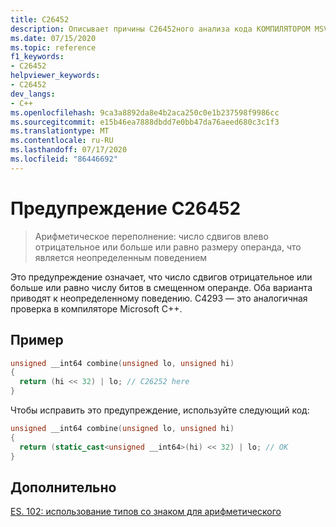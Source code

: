 ```yaml
---
title: C26452
description: Описывает причины C26452ного анализа кода КОМПИЛЯТОРОМ MSVC и способы устранения проблемы.
ms.date: 07/15/2020
ms.topic: reference
f1_keywords:
- C26452
helpviewer_keywords:
- C26452
dev_langs:
- C++
ms.openlocfilehash: 9ca3a8892da8e4b2aca250c0e1b237598f9986cc
ms.sourcegitcommit: e15b46ea7888dbdd7e0bb47da76aeed680c3c1f3
ms.translationtype: MT
ms.contentlocale: ru-RU
ms.lasthandoff: 07/17/2020
ms.locfileid: "86446692"
---
```

# <a name="warning-c26452"></a>Предупреждение C26452

> Арифметическое переполнение: число сдвигов влево отрицательное или больше или равно размеру операнда, что является неопределенным поведением

Это предупреждение означает, что число сдвигов отрицательное или больше или равно числу битов в смещенном операнде. Оба варианта приводят к неопределенному поведению.
C4293 — это аналогичная проверка в компиляторе Microsoft C++.

## <a name="example"></a>Пример

```cpp
unsigned __int64 combine(unsigned lo, unsigned hi)
{
  return (hi << 32) | lo; // C26252 here
}
```

Чтобы исправить это предупреждение, используйте следующий код:

```cpp
unsigned __int64 combine(unsigned lo, unsigned hi)
{
  return (static_cast<unsigned __int64>(hi) << 32) | lo; // OK
}
```

## <a name="see-also"></a>Дополнительно

[ES. 102: использование типов со знаком для арифметического](https://github.com/isocpp/CppCoreGuidelines/blob/master/CppCoreGuidelines.md#Res-unsigned)
